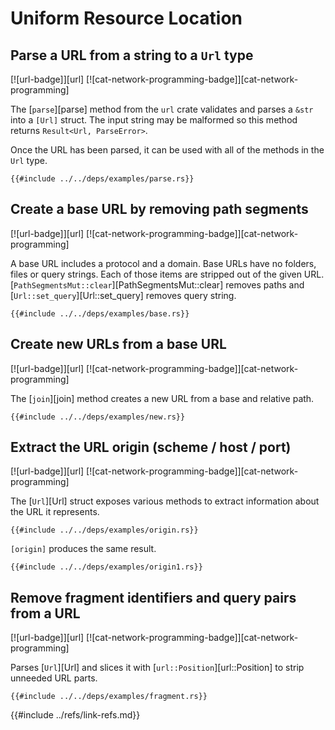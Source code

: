 # Uniform Resource Location

## Parse a URL from a string to a `Url` type

[![url-badge]][url] [![cat-network-programming-badge]][cat-network-programming]

The [`parse`][parse] method from the `url` crate validates and parses a `&str` into a
`[Url]` struct. The input string may be malformed so this method returns
`Result<Url, ParseError>`.

Once the URL has been parsed, it can be used with all of the methods in the
`Url` type.

```rust,editable
{{#include ../../deps/examples/parse.rs}}
```

## Create a base URL by removing path segments

[![url-badge]][url] [![cat-network-programming-badge]][cat-network-programming]

A base URL includes a protocol and a domain.  Base URLs have no folders,
files or query strings.  Each of those items are stripped out of the given
URL.  [`PathSegmentsMut::clear`][PathSegmentsMut::clear] removes paths and [`Url::set_query`][Url::set_query] removes
query string.

```rust,editable
{{#include ../../deps/examples/base.rs}}
```

## Create new URLs from a base URL

[![url-badge]][url] [![cat-network-programming-badge]][cat-network-programming]

The [`join`][join] method creates a new URL from a base and relative path.

```rust,editable
{{#include ../../deps/examples/new.rs}}
```

## Extract the URL origin (scheme / host / port)

[![url-badge]][url] [![cat-network-programming-badge]][cat-network-programming]

The [`Url`][Url] struct exposes various methods to extract information about the URL
it represents.

```rust,editable
{{#include ../../deps/examples/origin.rs}}
```

`[origin]` produces the same result.

```rust,editable
{{#include ../../deps/examples/origin1.rs}}
```

## Remove fragment identifiers and query pairs from a URL

[![url-badge]][url] [![cat-network-programming-badge]][cat-network-programming]

Parses [`Url`][Url] and slices it with [`url::Position`][url::Position] to strip unneeded URL parts.

```rust,editable
{{#include ../../deps/examples/fragment.rs}}
```

{{#include ../refs/link-refs.md}}
